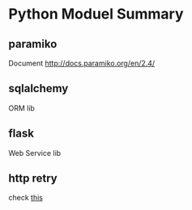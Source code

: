 # Python Moduel Summary
## paramiko
Document http://docs.paramiko.org/en/2.4/
## sqlalchemy
ORM lib
## flask
Web Service lib
## http retry
check [this](https://www.peterbe.com/plog/best-practice-with-retries-with-requests)

